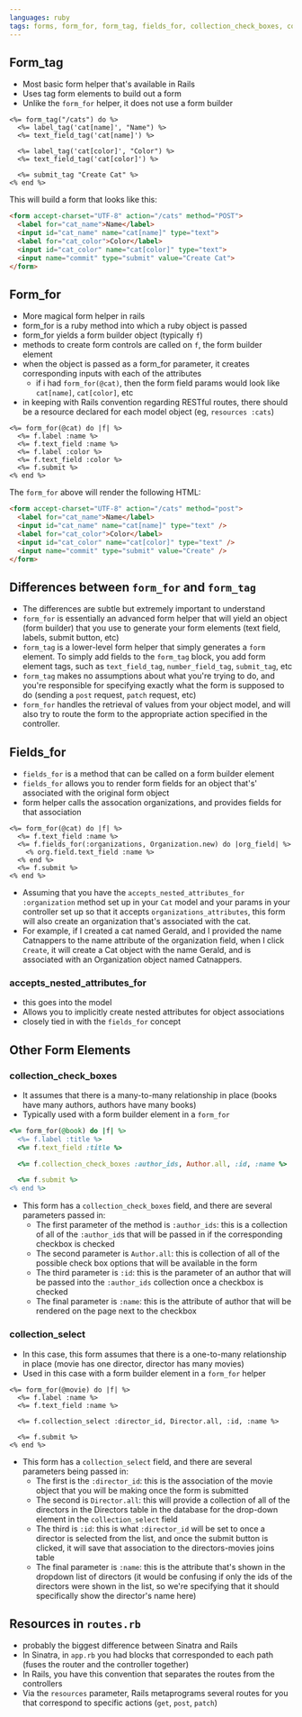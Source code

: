 ```yaml
---
languages: ruby
tags: forms, form_for, form_tag, fields_for, collection_check_boxes, collection_select
---
```


## Form_tag
- Most basic form helper that's available in Rails
- Uses tag form elements to build out a form
- Unlike the `form_for` helper, it does not use a form builder

```
<%= form_tag("/cats") do %>
  <%= label_tag('cat[name]', "Name") %>
  <%= text_field_tag('cat[name]') %>

  <%= label_tag('cat[color]', "Color") %>
  <%= text_field_tag('cat[color]') %>

  <%= submit_tag "Create Cat" %>
<% end %>
```

This will build a form that looks like this:

```html
<form accept-charset="UTF-8" action="/cats" method="POST">
  <label for="cat_name">Name</label>
  <input id="cat_name" name="cat[name]" type="text">
  <label for="cat_color">Color</label>
  <input id="cat_color" name="cat[color]" type="text">
  <input name="commit" type="submit" value="Create Cat">
</form>
```

## Form_for
- More magical form helper in rails
- form_for is a ruby method into which a ruby object is passed
- form_for yields a form builder object (typically `f`)
- methods to create form controls are called on `f`, the form builder element
- when the object is passed as a form_for parameter, it creates corresponding inputs with each of the attributes
    - if i had `form_for(@cat)`, then the form field params would look like `cat[name]`, `cat[color]`, etc
- in keeping with Rails convention regarding RESTful routes, there should be a resource declared for each model object (eg, `resources :cats`)

```
<%= form_for(@cat) do |f| %>
  <%= f.label :name %>
  <%= f.text_field :name %>
  <%= f.label :color %>
  <%= f.text_field :color %>
  <%= f.submit %>
<% end %>
```

The `form_for` above will render the following HTML:

```html
<form accept-charset="UTF-8" action="/cats" method="post">
  <label for="cat_name">Name</label>
  <input id="cat_name" name="cat[name]" type="text" />
  <label for="cat_color">Color</label>
  <input id="cat_color" name="cat[color]" type="text" />
  <input name="commit" type="submit" value="Create" />
</form>
```

## Differences between `form_for` and `form_tag`
- The differences are subtle but extremely important to understand
- `form_for` is essentially an advanced form helper that will yield an object (form builder) that you use to generate your form elements (text field, labels, submit button, etc)
- `form_tag` is a lower-level form helper that simply generates a `form` element. To simply add fields to the `form_tag` block, you add form element tags, such as `text_field_tag`, `number_field_tag`, `submit_tag`, etc
- `form_tag` makes no assumptions about what you're trying to do, and you're responsible for specifying exactly what the form is supposed to do (sending a `post` request, `patch` request, etc)
- `form_for` handles the retrieval of values from your object model, and will also try to route the form to the appropriate action specified in the controller.

## Fields_for
- `fields_for` is a method that can be called on a form builder element
- `fields_for` allows you to render form fields for an object that's' associated with the original form object
- form helper calls the assocation organizations, and provides fields for that association

```
<%= form_for(@cat) do |f| %>
  <%= f.text_field :name %>
  <%= f.fields_for(:organizations, Organization.new) do |org_field| %>
    <% org.field.text_field :name %>
  <% end %>
  <%= f.submit %>
<% end %>
```

- Assuming that you have the `accepts_nested_attributes_for :organization` method set up in your `Cat` model and your params in your controller set up so that it accepts `organizations_attributes`, this form will also create an organization that's associated with the cat.
- For example, if I created a cat named Gerald, and I provided the name Catnappers to the name attribute of the organization field, when I click `Create`, it will create a Cat object with the name Gerald, and is associated with an Organization object named Catnappers.

### accepts_nested_attributes_for  
- this goes into the model
- Allows you to implicitly create nested attributes for object associations
- closely tied in with the `fields_for` concept

## Other Form Elements

### collection_check_boxes
- It assumes that there is a many-to-many relationship in place (books have many authors, authors have many books)
- Typically used with a form builder element in a `form_for`

```ruby
<%= form_for(@book) do |f| %>
  <%= f.label :title %>
  <%= f.text_field :title %>

  <%= f.collection_check_boxes :author_ids, Author.all, :id, :name %>

  <%= f.submit %>
<% end %>
```

- This form has a `collection_check_boxes` field, and there are several parameters passed in:
  - The first parameter of the method is `:author_ids`: this is a collection of all of the `:author_id`s that will be passed in if the corresponding checkbox is checked
  - The second parameter is `Author.all`: this is collection of all of the possible check box options that will be available in the form
  - The third parameter is `:id`: this is the parameter of an author that will be passed into the `:author_ids` collection once a checkbox is checked
  - The final parameter is `:name`: this is the attribute of author that will be rendered on the page next to the checkbox

### collection_select
- In this case, this form assumes that there is a one-to-many relationship in place (movie has one director, director has many movies)
- Used in this case with a form builder element in a `form_for` helper

```
<%= form_for(@movie) do |f| %>
  <%= f.label :name %>
  <%= f.text_field :name %>

  <%= f.collection_select :director_id, Director.all, :id, :name %>

  <%= f.submit %>
<% end %>
```

- This form has a `collection_select` field, and there are several parameters being passed in:
  - The first is the `:director_id`: this is the association of the movie object that you will be making once the form is submitted
  - The second is `Director.all`: this will provide a collection of all of the directors in the Directors table in the database for the drop-down element in the `collection_select` field
  - The third is `:id`: this is what `:director_id` will be set to once a director is selected from the list, and once the submit button is clicked, it will save that association to the directors-movies joins table
  - The final parameter is `:name`: this is the attribute that's shown in the dropdown list of directors (it would be confusing if only the ids of the directors were shown in the list, so we're specifying that it should specifically show the director's name here)

## Resources in `routes.rb`
- probably the biggest difference between Sinatra and Rails
- In Sinatra, in `app.rb` you had blocks that corresponded to each path (fuses the router and the controller together)
- In Rails, you have this convention that separates the routes from the controllers
- Via the `resources` parameter, Rails metaprograms several routes for you that correspond to specific actions (`get`, `post`, `patch`)

